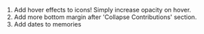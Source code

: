 1. Add hover effects to icons! Simply increase opacity on hover.
2. Add more bottom margin after 'Collapse Contributions' section.
3. Add dates to memories